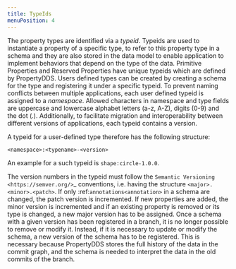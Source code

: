 ```yaml
---
title: TypeIds
menuPosition: 4
---
```


The property types are identified via a *typeid*. Typeids are used to instantiate a property of a specific type, to
refer to this property type in a schema and they are also stored in the data model to enable application to implement
behaviors that depend on the type of the data. Primitive Properties and Reserved Properties have unique typeids which
are defined by PropertyDDS. Users defined types can be created by creating a schema for the type and registering it under a
specific typeid. To prevent naming conflicts between multiple applications, each user defined typeid is assigned to a
*namespace*. Allowed characters in namespace and type fields are uppercase and lowercase alphabet letters (a-z, A-Z),
digits (0-9) and the dot (.). Additionally, to facilitate migration and interoperability between different versions
of applications, each typeid contains a version.

A typeid for a user-defined type therefore has the following structure:

``<namespace>:<typename>-<version>``

An example for a such typeid is ``shape:circle-1.0.0``.

The version numbers in the typeid must follow the `Semantic Versioning <https://semver.org/>`_ conventions, i.e. having
the structure ``<major>.<minor>.<patch>``. If only :ref:`annotations<annotation>` in a schema are changed, the patch
version is incremented. If new properties are added, the minor version is incremented and if an existing property is
removed or its type is changed, a new major version has to be assigned. Once a schema with a given version has been
registered in a branch, it is no longer possible to remove or modify it. Instead, if it is necessary to update or
modify the schema, a new version of the schema has to be registered. This is necessary because PropertyDDS stores the
full history of the data in the commit graph, and the schema is needed to interpret the data in the old commits
of the branch.
